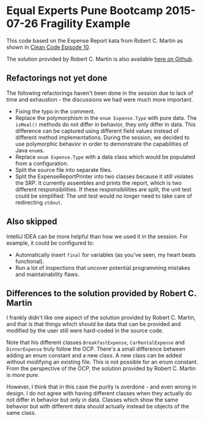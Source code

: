 # Equal Experts Pune Bootcamp 2015-07-26 Fragility Example

This code based on the Expense Report kata from Robert C. Martin as shown in [Clean Code Episode 10](http://cleancoders.com/episode/clean-code-episode-10/show).

The solution provided by Robert C. Martin is also available [here on Github](https://github.com/unclebob/Episode-10-ExpenseReport/tree/oo).

## Refactorings not yet done
The following refactorings haven't been done in the session due to lack of time and exhaustion - the discussions we had were much more important.

* Fixing the typo in the comment.
* Replace the polymorphism in the `enum Expense.Type` with pure data.
  The `isMeal()` methods do not differ in behavior, they only differ in data.
  This difference can be captured using different field values instead of different method implementations.
  During the session, we decided to use polymorphic behavior in order to demonstrate the capabilities of Java `enum`s.
* Replace `enum Expense.Type` with a data class which would be populated from a configuration.
* Split the source file into separate files.
* Split the ExpenseReportPrinter into two classes because it still violates the SRP.
  It currently assembles and prints the report, which is two different responsibilities.
  If these responsibilities are split, the unit test could be simplified:
  The unit test would no longer need to take care of redirecting `stdout`.


## Also skipped
IntelliJ IDEA can be more helpful than how we used it in the session.
For example, it could be configured to:

* Automatically insert `final` for variables (as you've seen, my heart beats functional).
* Run a lot of inspections that uncover potential programming mistakes and maintainability flaws.


## Differences to the solution provided by Robert C. Martin

I frankly didn't like one aspect of the solution provided by Robert C. Martin, and that is that things which should be data that can be provided and modified by the user still were hard-coded in the source code.

Note that his different classes `BreakfastExpense`, `CarRentalExpense` and `DinnerExpense` truly follow the OCP.
There's a small difference between adding an enum constant and a new class.
A new class can be added without modifying an existing file.
This is not possible for an enum constant.
From the perspective of the OCP, the solution provided by Robert C. Martin is *more pure*.

However, I think that in this case the purity is overdone - and even wrong in design.
I do not agree with having different classes when they actually do not differ in behavior but only in data.
Classes which show the same behavior but with different data should actually instead be objects of the same class.
